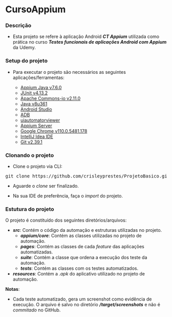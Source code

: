 # CursoAppium

### Descrição

- Esta projeto se refere à aplicação Android **_CT Appium_** utilizada como prática no curso **_Testes funcionais de aplicações Android com Appium_** da Udemy.

### Setup do projeto

- Para executar o projeto são necessários as seguintes aplicações/ferramentas:

  - [Appium Java v7.6.0](https://mvnrepository.com/artifact/io.appium/java-client/7.6.0)
  - [JUnit v4.13.2](https://mvnrepository.com/artifact/junit/junit/4.13.2)
  - [Apache Commons-io v2.11.0](https://mvnrepository.com/artifact/commons-io/commons-io/2.11.0)
  - [Java v8u361](https://www.oracle.com/br/java/technologies/javase/javase8u211-later-archive-downloads.html)
  - [Android Studio](https://developer.android.com/studio)
  - [ADB](https://developer.android.com/studio/command-line/adb?hl=pt-br)
  - [uiautomatorviewer](https://www.guru99.com/uiautomatorviewer-tutorial.html)
  - [Appium Server](https://github.com/appium/appium-desktop)
  - [Google Chrome v110.0.5481.178](https://www.google.com/intl/pt-BR/chrome/)
  - [IntelliJ Idea IDE](https://www.jetbrains.com/idea/download/#section=windows) 
  - [Git v2.39.1](https://git-scm.com/downloads)

### Clonando o projeto

- Clone o projeto via CLI:
<pre>
git clone https://github.com/crisleyprestes/ProjetoBasico.git
</pre>

- Aguarde o _clone_ ser finalizado.

- Na sua IDE de preferência, faça o _import_ do projeto.


### Estutura do projeto

O projeto é constituído dos seguintes diretórios/arquivos:

- **_src_**: Contém o código da automação e estruturas utilizadas no projeto.
  - **_appium/core_**: Contém as classes utilizadas no projeto de automação.
  - **_pages_**: Contém as classes de cada _feature_ das aplicações automatizadas.
  - **_suite_**: Contém a classe que ordena a execução dos teste da automação.
  - **_tests_**: Contém as classes com os testes automatizados.
- **_resources_**: Contém a _.apk_ do aplicativo utilizado no projeto de automação.

**Notas**: 
  - Cada teste automatizado, gera um screenshot como evidência de execução. O arquivo é salvo no diretório **_/target/screenshots_** e não é _commitado_ no GitHub.
